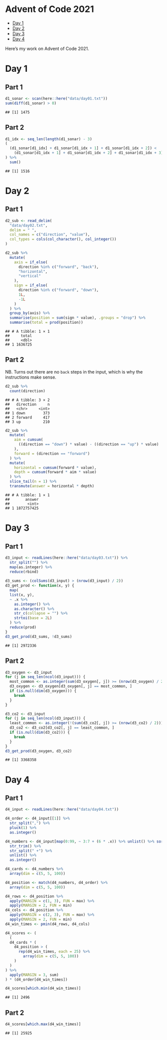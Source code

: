 Advent of Code 2021
================

  - [Day 1](#day-1)
  - [Day 2](#day-2)
  - [Day 3](#day-3)
  - [Day 4](#day-4)

Here’s my work on Advent of Code 2021.

# Day 1

## Part 1

``` r
d1_sonar <- scan(here::here("data/day01.txt"))
sum(diff(d1_sonar) > 0)
```

    ## [1] 1475

## Part 2

``` r
d1_idx <- seq_len(length(d1_sonar) - 3)
(
  (d1_sonar[d1_idx] + d1_sonar[d1_idx + 1] + d1_sonar[d1_idx + 2]) < 
    (d1_sonar[d1_idx + 1] + d1_sonar[d1_idx + 2] + d1_sonar[d1_idx + 3])
) %>% 
  sum()
```

    ## [1] 1516

# Day 2

## Part 1

``` r
d2_sub <- read_delim(
  "data/day02.txt", 
  delim = " ", 
  col_names = c("direction", "value"), 
  col_types = cols(col_character(), col_integer())
)

d2_sub %>% 
  mutate(
    axis = if_else(
      direction %in% c("forward", "back"), 
      "horizontal", 
      "vertical"
    ), 
    sign = if_else(
      direction %in% c("forward", "down"), 
      1L, 
      -1L
    )
  ) %>% 
  group_by(axis) %>% 
  summarise(position = sum(sign * value), .groups = "drop") %>% 
  summarise(total = prod(position))
```

    ## # A tibble: 1 × 1
    ##     total
    ##     <dbl>
    ## 1 1636725

## Part 2

NB. Turns out there are no `back` steps in the input, which is why the
instructions make sense.

``` r
d2_sub %>% 
  count(direction)
```

    ## # A tibble: 3 × 2
    ##   direction     n
    ##   <chr>     <int>
    ## 1 down        373
    ## 2 forward     417
    ## 3 up          210

``` r
d2_sub %>% 
  mutate(
    aim = cumsum(
      ((direction == "down") * value) - ((direction == "up") * value)
    ), 
    forward = (direction == "forward")
  ) %>% 
  mutate(
    horizontal = cumsum(forward * value), 
    depth = cumsum(forward * aim * value)
  ) %>% 
  slice_tail(n = 1) %>% 
  transmute(answer = horizontal * depth)
```

    ## # A tibble: 1 × 1
    ##       answer
    ##        <int>
    ## 1 1872757425

# Day 3

## Part 1

``` r
d3_input <- readLines(here::here("data/day03.txt")) %>% 
  str_split("") %>% 
  map(as.integer) %>% 
  reduce(rbind)
  
d3_sums <- (colSums(d3_input) > (nrow(d3_input) / 2))
d3_get_prod <- function(x, y) {
  map(
  list(x, y), 
  ~ .x %>% 
    as.integer() %>% 
    as.character() %>% 
    str_c(collapse = "") %>% 
    strtoi(base = 2L)
  ) %>% 
  reduce(prod)
}
d3_get_prod(d3_sums, !d3_sums)
```

    ## [1] 2972336

## Part 2

``` r
d3_oxygen <- d3_input
for (j in seq_len(ncol(d3_input))) {
  most_common <- as.integer(sum(d3_oxygen[, j]) >= (nrow(d3_oxygen) / 2))
  d3_oxygen <- d3_oxygen[d3_oxygen[, j] == most_common, ]
  if (is.null(dim(d3_oxygen))) {
    break
  }
}

d3_co2 <- d3_input
for (j in seq_len(ncol(d3_input))) {
  least_common <- as.integer(!(sum(d3_co2[, j]) >= (nrow(d3_co2) / 2)))
  d3_co2 <- d3_co2[d3_co2[, j] == least_common, ]
  if (is.null(dim(d3_co2))) {
    break
  }
}
d3_get_prod(d3_oxygen, d3_co2)
```

    ## [1] 3368358

# Day 4

## Part 1

``` r
d4_input <- readLines(here::here("data/day04.txt"))

d4_order <- d4_input[[1]] %>% 
  str_split(",") %>% 
  pluck(1) %>% 
  as.integer()

d4_numbers <- d4_input[map(0:99, ~ 3:7 + (6 * .x)) %>% unlist() %>% sort()] %>%
  str_trim() %>% 
  str_split(" +") %>% 
  unlist() %>% 
  as.integer()

d4_cards <- d4_numbers %>% 
  array(dim = c(5, 5, 100))

d4_position <- match(d4_numbers, d4_order) %>% 
  array(dim = c(5, 5, 100))

d4_rows <- d4_position %>% 
  apply(MARGIN = c(1, 3), FUN = max) %>% 
  apply(MARGIN = 2, FUN = min)
d4_cols <- d4_position %>% 
  apply(MARGIN = c(2, 3), FUN = max) %>% 
  apply(MARGIN = 2, FUN = min)
d4_win_times <- pmin(d4_rows, d4_cols)

d4_scores <- (
  (
  d4_cards * (
    d4_position > (
      rep(d4_win_times, each = 25) %>% 
        array(dim = c(5, 5, 100))
    )
  )
) %>% 
  apply(MARGIN = 3, sum)
) * (d4_order[d4_win_times])

d4_scores[which.min(d4_win_times)]
```

    ## [1] 2496

## Part 2

``` r
d4_scores[which.max(d4_win_times)]
```

    ## [1] 25925

